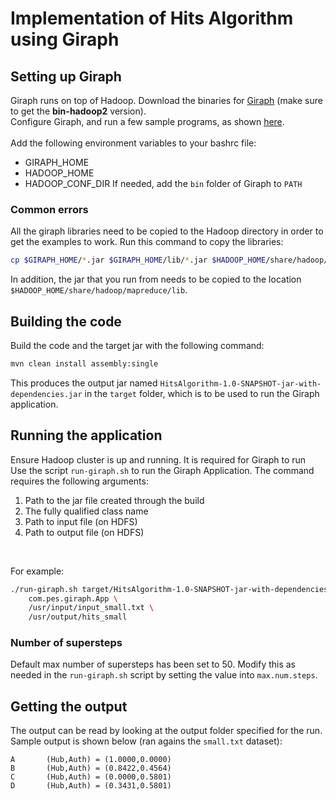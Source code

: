 # Implementation of Hits Algorithm using Giraph

## Setting up Giraph
Giraph runs on top of Hadoop. Download the binaries for [Giraph](http://mirrors.estointernet.in/apache/giraph/giraph-1.2.0/) (make sure to get the **bin-hadoop2** version). <br>
Configure Giraph, and run a few sample programs, as shown [here](http://giraph.apache.org/quick_start.html). <br>
<br>
Add the following environment variables to your bashrc file:
 * GIRAPH_HOME
 * HADOOP_HOME
 * HADOOP_CONF_DIR
If needed, add the `bin` folder of Giraph to `PATH` <br>

### Common errors
All the giraph libraries need to be copied to the Hadoop directory in order to get the examples to work. Run this command to copy the libraries:
```bash
cp $GIRAPH_HOME/*.jar $GIRAPH_HOME/lib/*.jar $HADOOP_HOME/share/hadoop/yarn/lib
```

In addition, the jar that you run from needs to be copied to the location `$HADOOP_HOME/share/hadoop/mapreduce/lib`.

## Building the code
Build the code and the target jar with the following command:
```bash
mvn clean install assembly:single
```
This produces the output jar named `HitsAlgorithm-1.0-SNAPSHOT-jar-with-dependencies.jar` in the `target` folder, which is to be used to run the Giraph application.

## Running the application
Ensure Hadoop cluster is up and running. It is required for Giraph to run <br>
Use the script `run-giraph.sh` to run the Giraph Application. The command requires the following arguments:
 1. Path to the jar file created through the build
 2. The fully qualified class name
 3. Path to input file (on HDFS)
 4. Path to output file (on HDFS)
<br>

For example: <br>
```bash
./run-giraph.sh target/HitsAlgorithm-1.0-SNAPSHOT-jar-with-dependencies.jar \
    com.pes.giraph.App \
    /usr/input/input_small.txt \
    /usr/output/hits_small  
```
### Number of supersteps
Default max number of supersteps has been set to 50. Modify this as needed in the `run-giraph.sh` script by setting the value into `max.num.steps`.

## Getting the output
The output can be read by looking at the output folder specified for the run. Sample output is shown below (ran agains the `small.txt` dataset):
```
A       (Hub,Auth) = (1.0000,0.0000)
B       (Hub,Auth) = (0.8422,0.4564)
C       (Hub,Auth) = (0.0000,0.5801)
D       (Hub,Auth) = (0.3431,0.5801)
```
